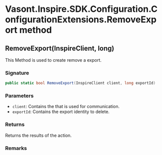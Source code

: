 # Vasont.Inspire.SDK.Configuration.ConfigurationExtensions.RemoveExport method
## RemoveExport(InspireClient, long)
This Method is used to create remove a export.

### Signature
```csharp
public static bool RemoveExport(InspireClient client, long exportId)
```
### Parameters
- `client`: Contains the  that is used for communication.
- `exportId`: Contains the export identity to delete.

### Returns
Returns the results of the action.
### Remarks

